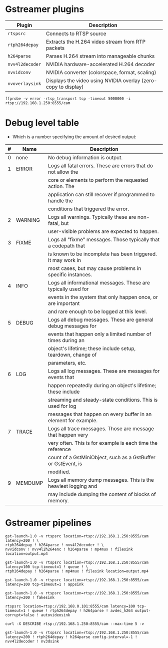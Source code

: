 # Gstreamer plugins
| Plugin          | Description                                                    |
| --------------- | -------------------------------------------------------------- |
| `rtspsrc`       | Connects to RTSP source                                        |
| `rtph264depay`  | Extracts the H.264 video stream from RTP packets               |
| `h264parse`     | Parses H.264 stream into manageable chunks                     |
| `nvv4l2decoder` | NVIDIA hardware-accelerated H.264 decoder                      |
| `nvvidconv`     | NVIDIA converter (colorspace, format, scaling)                 |
| `nvoverlaysink` | Displays the video using NVIDIA overlay (zero-copy to display) |

```
ffprobe -v error -rtsp_transport tcp -timeout 5000000 -i rtsp://192.168.1.250:8555/cam
```

# Debug level table
- Which is a number specifying the amount of desired output:

| #   | Name    | Description                                                     |
| --- | ------- | --------------------------------------------------------------- |
| 0   | none    | No debug information is output.                                 |
| 1   | ERROR   | Logs all fatal errors. These are errors that do not allow the   |
|     |         | core or elements to perform the requested action. The           |
|     |         | application can still recover if programmed to handle the       |
|     |         | conditions that triggered the error.                            |
| 2   | WARNING | Logs all warnings. Typically these are non-fatal, but           |
|     |         | user-visible problems are expected to happen.                   |
| 3   | FIXME   | Logs all "fixme" messages. Those typically that a codepath that |
|     |         | is known to be incomplete has been triggered. It may work in    |
|     |         | most cases, but may cause problems in specific instances.       |
| 4   | INFO    | Logs all informational messages. These are typically used for   |
|     |         | events in the system that only happen once, or are important    |
|     |         | and rare enough to be logged at this level.                     |
| 5   | DEBUG   | Logs all debug messages. These are general debug messages for   |
|     |         | events that happen only a limited number of times during an     |
|     |         | object's lifetime; these include setup, teardown, change of     |
|     |         | parameters, etc.                                                |
| 6   | LOG     | Logs all log messages. These are messages for events that       |
|     |         | happen repeatedly during an object's lifetime; these include    |
|     |         | streaming and steady-state conditions. This is used for log     |
|     |         | messages that happen on every buffer in an element for example. |
| 7   | TRACE   | Logs all trace messages. Those are message that happen very     |
|     |         | very often. This is for example is each time the reference      |
|     |         | count of a GstMiniObject, such as a GstBuffer or GstEvent, is   |
|     |         | modified.                                                       |
| 9   | MEMDUMP | Logs all memory dump messages. This is the heaviest logging and |
|     |         | may include dumping the content of blocks of memory.            |

# Gstreamer pipelines
```
gst-launch-1.0 -v rtspsrc location=rtsp://192.168.1.250:8555/cam latency=200 ! \
rtph264depay ! h264parse ! nvv4l2decoder ! \
nvvidconv ! nvv4l2h264enc ! h264parse ! mp4mux ! filesink location=output.mp4

gst-launch-1.0 -v rtspsrc location=rtsp://192.168.1.250:8555/cam latency=100 tcp-timeout=1 ! queue ! \
rtph264depay ! h264parse ! mp4mux ! filesink location=output.mp4

gst-launch-1.0 -v rtspsrc location=rtsp://192.168.1.250:8555/cam latency=100 tcp-timeout=1 ! appsink

gst-launch-1.0 -v rtspsrc location=rtsp://192.168.1.250:8555/cam latency=200 ! fakesink

rtspsrc location=rtsp://192.168.0.101:8555/cam latency=100 tcp-timeout=1 ! queue ! rtph264depay ! h264parse ! avdec_h264 output-corrupt=false ! autovideosink

curl -X DESCRIBE rtsp://192.168.1.250:8555/cam --max-time 5 -v

gst-launch-1.0 -v rtspsrc location=rtsp://192.168.1.250:8555/cam latency=200 ! rtph264depay ! h264parse config-interval=-1 ! nvv4l2decoder ! nv3dsink
```
